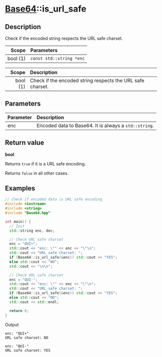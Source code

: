 # [Base64](Base64.md)::is_url_safe

## Description

Check if the encoded string respects the URL safe charset.

|Scope     |Parameters               |
|---------:|:------------------------|
|bool (1)  |`const std::string *enc` |

|Scope     |Description                                                |
|---------:|:----------------------------------------------------------|
|bool (1)  |Check if the encoded string respects the URL safe charset. |

## Parameters

|Parameter | Description                                          |
|:---------|:-----------------------------------------------------|
|enc       |Encoded data to Base64. It is always a `std::string`. |

## Return value

**bool**

Returns `true` if it is a URL safe encoding.

Returns `false` in all other cases.

## Examples

```C++
// Check if encoded data is URL safe encoding
#include <iostream>
#include <string>
#include "Base64.hpp"

int main() {
  // Init
  std::string enc, dec;

  // Check URL safe charset
  enc = "QUI+";
  std::cout << "enc: \"" << enc << "\"\n";
  std::cout << "URL safe charset: ";
  if (Base64::is_url_safe(&enc)) std::cout << "YES";
  else std::cout << "NO";
  std::cout << "\n\n";

  // Check URL safe charset
  enc = "QUI-";
  std::cout << "enc: \"" << enc << "\"\n";
  std::cout << "URL safe charset: ";
  if (Base64::is_url_safe(&enc)) std::cout << "YES";
  else std::cout << "NO";
  std::cout << std::endl;

  return 0;
}
```

Output

```
enc: "QUI+"
URL safe charset: NO

enc: "QUI-"
URL safe charset: YES
```
